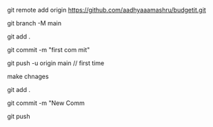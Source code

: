 git remote add origin https://github.com/aadhyaaamashru/budgetit.git

git branch -M main

git add .

git commit -m "first com
mit"

git push -u origin main // first time 


make chnages 

git add .

git commit -m  "New Comm

git push 